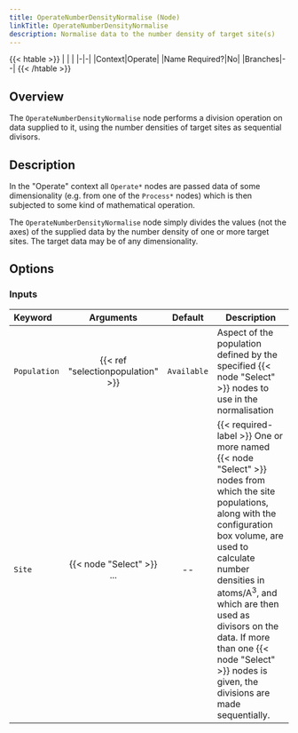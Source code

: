 ```yaml
---
title: OperateNumberDensityNormalise (Node)
linkTitle: OperateNumberDensityNormalise
description: Normalise data to the number density of target site(s)
---
```


{{< htable >}}
| | |
|-|-|
|Context|Operate|
|Name Required?|No|
|Branches|--|
{{< /htable >}}

## Overview

The `OperateNumberDensityNormalise` node performs a division operation on data supplied to it, using the number densities of target sites as sequential divisors.

## Description

In the "Operate" context all `Operate*` nodes are passed data of some dimensionality (e.g. from one of the `Process*` nodes) which is then subjected to some kind of mathematical operation.

The `OperateNumberDensityNormalise` node simply divides the values (not the axes) of the supplied data by the number density of one or more target sites. The target data may be of any dimensionality.

## Options

### Inputs

|Keyword|Arguments|Default|Description|
|:------|:--:|:-----:|-----------|
|`Population`|{{< ref "selectionpopulation" >}}|`Available`|Aspect of the population defined by the specified {{< node "Select" >}} nodes to use in the normalisation|
|`Site`|{{< node "Select" >}} ...|--|{{< required-label >}} One or more named {{< node "Select" >}} nodes from which the site populations, along with the configuration box volume, are used to calculate number densities in atoms/A<sup>3</sup>, and which are then used as divisors on the data. If more than one {{< node "Select" >}} nodes is given, the divisions are made sequentially.|
